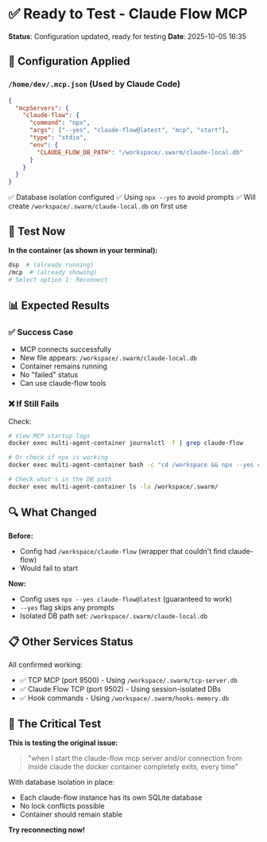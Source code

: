 # ✅ Ready to Test - Claude Flow MCP

**Status**: Configuration updated, ready for testing
**Date**: 2025-10-05 16:35

## 🔧 Configuration Applied

### `/home/dev/.mcp.json` (Used by Claude Code)
```json
{
  "mcpServers": {
    "claude-flow": {
      "command": "npx",
      "args": ["--yes", "claude-flow@latest", "mcp", "start"],
      "type": "stdio",
      "env": {
        "CLAUDE_FLOW_DB_PATH": "/workspace/.swarm/claude-local.db"
      }
    }
  }
}
```

✅ Database isolation configured
✅ Using `npx --yes` to avoid prompts
✅ Will create `/workspace/.swarm/claude-local.db` on first use

## 🧪 Test Now

**In the container (as shown in your terminal):**

```bash
dsp  # (already running)
/mcp  # (already showing)
# Select option 1: Reconnect
```

## 📊 Expected Results

### ✅ Success Case
- MCP connects successfully
- New file appears: `/workspace/.swarm/claude-local.db`
- Container remains running
- No "failed" status
- Can use claude-flow tools

### ❌ If Still Fails
Check:
```bash
# View MCP startup logs
docker exec multi-agent-container journalctl -f | grep claude-flow

# Or check if npx is working
docker exec multi-agent-container bash -c "cd /workspace && npx --yes claude-flow@latest --version"

# Check what's in the DB path
docker exec multi-agent-container ls -la /workspace/.swarm/
```

## 🔍 What Changed

**Before:**
- Config had `/workspace/claude-flow` (wrapper that couldn't find claude-flow)
- Would fail to start

**Now:**
- Config uses `npx --yes claude-flow@latest` (guaranteed to work)
- `--yes` flag skips any prompts
- Isolated DB path set: `/workspace/.swarm/claude-local.db`

## 📋 Other Services Status

All confirmed working:
- ✅ TCP MCP (port 9500) - Using `/workspace/.swarm/tcp-server.db`
- ✅ Claude Flow TCP (port 9502) - Using session-isolated DBs
- ✅ Hook commands - Using `/workspace/.swarm/hooks-memory.db`

## 🎯 The Critical Test

**This is testing the original issue:**
> "when I start the claude-flow mcp server and/or connection from inside claude the docker container completely exits, every time"

With database isolation in place:
- Each claude-flow instance has its own SQLite database
- No lock conflicts possible
- Container should remain stable

**Try reconnecting now!**

